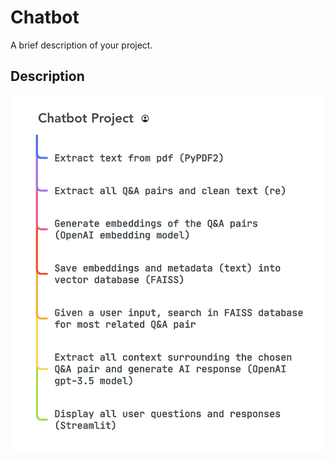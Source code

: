 # Chatbot
A brief description of your project.

## Description
![Description plot](chatbot_description.png)
